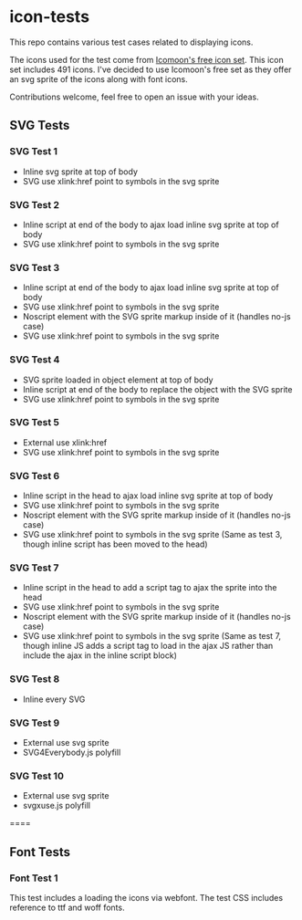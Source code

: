 # icon-tests

This repo contains various test cases related to displaying icons.

The icons used for the test come from [Icomoon's free icon set](https://icomoon.io/#preview-free). This icon set includes 491 icons. I've decided to use Icomoon's free set as they offer an svg sprite of the icons along with font icons.

Contributions welcome, feel free to open an issue with your ideas.

## SVG Tests
### SVG Test 1
* Inline svg sprite at top of body
* SVG use xlink:href point to symbols in the svg sprite

### SVG Test 2
* Inline script at end of the body to ajax load inline svg sprite at top of body
* SVG use xlink:href point to symbols in the svg sprite

### SVG Test 3
* Inline script at end of the body to ajax load inline svg sprite at top of body
* SVG use xlink:href point to symbols in the svg sprite
* Noscript element with the SVG sprite markup inside of it (handles no-js case)
* SVG use xlink:href point to symbols in the svg sprite


### SVG Test 4
* SVG sprite loaded in object element at top of body
* Inline script at end of the body to replace the object with the SVG sprite
* SVG use xlink:href point to symbols in the svg sprite

### SVG Test 5
* External use xlink:href
* SVG use xlink:href point to symbols in the svg sprite

### SVG Test 6
* Inline script in the head to ajax load inline svg sprite at top of body
* SVG use xlink:href point to symbols in the svg sprite
* Noscript element with the SVG sprite markup inside of it (handles no-js case)
* SVG use xlink:href point to symbols in the svg sprite
(Same as test 3, though inline script has been moved to the head)

### SVG Test 7
* Inline script in the head to add a script tag to ajax the sprite into the head
* SVG use xlink:href point to symbols in the svg sprite
* Noscript element with the SVG sprite markup inside of it (handles no-js case)
* SVG use xlink:href point to symbols in the svg sprite
(Same as test 7, though inline JS adds a script tag to load in the ajax JS rather than include the ajax in the inline script block)

### SVG Test 8
* Inline every SVG

### SVG Test 9
* External use svg sprite
* SVG4Everybody.js polyfill

### SVG Test 10
* External use svg sprite
* svgxuse.js polyfill

====

## Font Tests
### Font Test 1
This test includes a loading the icons via webfont. The test CSS includes reference to ttf and woff fonts.




